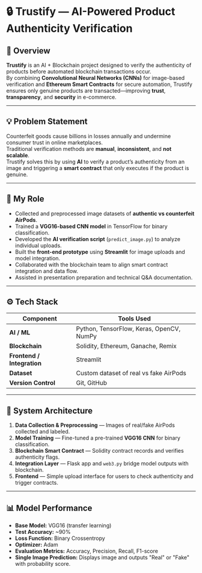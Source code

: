 # 🔒 Trustify — AI-Powered Product Authenticity Verification

## 📖 Overview
**Trustify** is an AI + Blockchain project designed to verify the authenticity of products before automated blockchain transactions occur.  
By combining **Convolutional Neural Networks (CNNs)** for image-based verification and **Ethereum Smart Contracts** for secure automation, Trustify ensures only genuine products are transacted—improving **trust**, **transparency**, and **security** in e-commerce.

---

## 💡 Problem Statement
Counterfeit goods cause billions in losses annually and undermine consumer trust in online marketplaces.  
Traditional verification methods are **manual**, **inconsistent**, and **not scalable**.  
Trustify solves this by using **AI** to verify a product’s authenticity from an image and triggering a **smart contract** that only executes if the product is genuine.

---

## 🧠 My Role
- Collected and preprocessed image datasets of **authentic vs counterfeit AirPods**.  
- Trained a **VGG16-based CNN model** in TensorFlow for binary classification.  
- Developed the **AI verification script** (`predict_image.py`) to analyze individual uploads.  
- Built the **front-end prototype** using **Streamlit** for image uploads and model integration.  
- Collaborated with the blockchain team to align smart contract integration and data flow.  
- Assisted in presentation preparation and technical Q&A documentation.

---

## ⚙️ Tech Stack
| Component | Tools Used |
|------------|-------------|
| **AI / ML** | Python, TensorFlow, Keras, OpenCV, NumPy |
| **Blockchain** | Solidity, Ethereum, Ganache, Remix |
| **Frontend / Integration** | Streamlit |
| **Dataset** | Custom dataset of real vs fake AirPods |
| **Version Control** | Git, GitHub |

---

## 🧩 System Architecture
1. **Data Collection & Preprocessing** — Images of real/fake AirPods collected and labeled.  
2. **Model Training** — Fine-tuned a pre-trained **VGG16 CNN** for binary classification.  
3. **Blockchain Smart Contract** — Solidity contract records and verifies authenticity flags.  
4. **Integration Layer** — Flask app and `web3.py` bridge model outputs with blockchain.  
5. **Frontend** — Simple upload interface for users to check authenticity and trigger contracts.

---

## 📊 Model Performance
- **Base Model:** VGG16 (transfer learning)  
- **Test Accuracy:** ~90%  
- **Loss Function:** Binary Crossentropy  
- **Optimizer:** Adam  
- **Evaluation Metrics:** Accuracy, Precision, Recall, F1-score  
- **Single Image Prediction:** Displays image and outputs "Real" or "Fake" with probability score.
